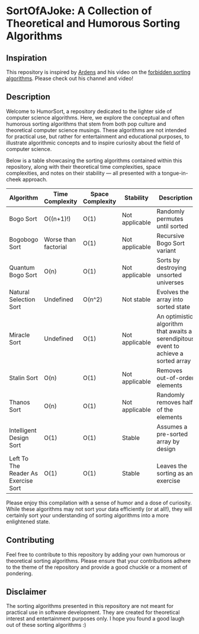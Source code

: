 # SortOfAJoke: A Collection of Theoretical and Humorous Sorting Algorithms

## Inspiration

This repository is inspired by [Ardens](https://www.youtube.com/@Ardens.) and his video on the [forbidden sorting algorithms](https://www.youtube.com/watch?v=ktgxMtWMflU&t=487s). Please check out his channel and video!

## Description

Welcome to HumorSort, a repository dedicated to the lighter side of computer science algorithms. Here, we explore the conceptual and often humorous sorting algorithms that stem from both pop culture and theoretical computer science musings. These algorithms are not intended for practical use, but rather for entertainment and educational purposes, to illustrate algorithmic concepts and to inspire curiosity about the field of computer science.

Below is a table showcasing the sorting algorithms contained within this repository, along with their theoretical time complexities, space complexities, and notes on their stability — all presented with a tongue-in-cheek approach.

| Algorithm | Time Complexity | Space Complexity | Stability | Description |
|-----------|-----------------|------------------|-----------|-------------|
| Bogo Sort | O((n+1)!) | O(1) | Not applicable | Randomly permutes until sorted |
| Bogobogo Sort | Worse than factorial | O(1) | Not applicable | Recursive Bogo Sort variant |
| Quantum Bogo Sort | O(n) | O(1) | Not applicable | Sorts by destroying unsorted universes |
| Natural Selection Sort | Undefined | O(n^2) | Not stable | Evolves the array into sorted state |
| Miracle Sort | Undefined | O(1) | Not applicable | An optimistic algorithm that awaits a serendipitous event to achieve a sorted array |
| Stalin Sort | O(n) | O(1) | Not applicable | Removes out-of-order elements |
| Thanos Sort | O(n) | O(1) | Not applicable | Randomly removes half of the elements |
| Intelligent Design Sort | O(1) | O(1) | Stable | Assumes a pre-sorted array by design |
| Left To The Reader As Exercise Sort | O(1) | O(1) | Stable | Leaves the sorting as an exercise |

Please enjoy this compilation with a sense of humor and a dose of curiosity. While these algorithms may not sort your data efficiently (or at all!), they will certainly sort your understanding of sorting algorithms into a more enlightened state.

## Contributing

Feel free to contribute to this repository by adding your own humorous or theoretical sorting algorithms. Please ensure that your contributions adhere to the theme of the repository and provide a good chuckle or a moment of pondering.

## Disclaimer

The sorting algorithms presented in this repository are not meant for practical use in software development. They are created for theoretical interest and entertainment purposes only. I hope you found a good laugh out of these sorting algorithms :)
